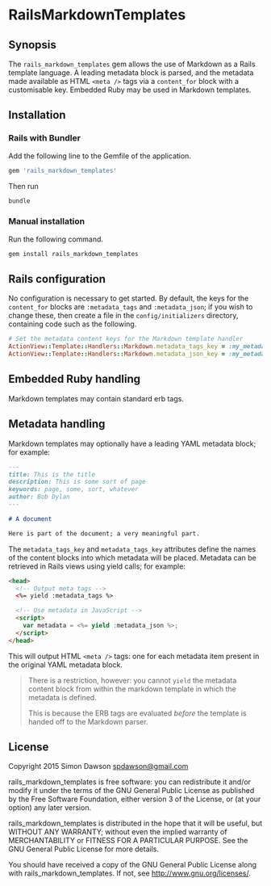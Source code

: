 # RailsMarkdownTemplates

## Synopsis

The `rails_markdown_templates` gem allows the use of Markdown as a Rails
template language. A leading metadata block is parsed, and the metadata
made available as HTML `<meta />` tags via a `content_for` block with a
customisable key. Embedded Ruby may be used in Markdown templates.

## Installation

### Rails with Bundler

Add the following line to the Gemfile of the application.
```ruby
gem 'rails_markdown_templates'
```
Then run
```sh
bundle
```

### Manual installation

Run the following command.
```sh
gem install rails_markdown_templates
```

## Rails configuration

No configuration is necessary to get started. By default, the keys for the
`content_for` blocks are `:metadata_tags` and `:metadata_json`; if you wish
to change these, then create a file in the
`config/initializers` directory, containing code such as the following.

```ruby
# Set the metadata content keys for the Markdown template handler
ActionView::Template::Handlers::Markdown.metadata_tags_key = :my_metadata_tags
ActionView::Template::Handlers::Markdown.metadata_json_key = :my_metadata_json
```

## Embedded Ruby handling

Markdown templates may contain standard erb tags.

## Metadata handling

Markdown templates may optionally have a leading YAML metadata block; for
example:

```md
---
title: This is the title
description: This is some sort of page
keywords: page, some, sort, whatever
author: Bob Dylan
---

# A document

Here is part of the document; a very meaningful part.
```

The `metadata_tags_key` and `metadata_tags_key` attributes define the names
of the content blocks into which metadata will be placed. Metadata can be
retrieved in Rails views using yield calls; for example:

```html
<head>
  <!-- Output meta tags -->
  <%= yield :metadata_tags %>

  <!-- Use metadata in JavaScript -->
  <script>
    var metadata = <%= yield :metadata_json %>;
  </script>
</head>
```

This will output HTML `<meta />` tags: one for each metadata item present in
the original YAML metadata block.

> There is a restriction, however: you cannot `yield` the metadata content
> block from within the markdown template in which the metadata is defined.
>
> This is because the ERB tags are evaluated *before* the template is
> handed off to the Markdown parser.

## License

Copyright 2015 Simon Dawson <spdawson@gmail.com>

rails_markdown_templates is free software: you can redistribute it and/or
modify it under the terms of the GNU General Public License as published by
the Free Software Foundation, either version 3 of the License, or
(at your option) any later version.

rails_markdown_templates is distributed in the hope that it will be useful,
but WITHOUT ANY WARRANTY; without even the implied warranty of
MERCHANTABILITY or FITNESS FOR A PARTICULAR PURPOSE. See the
GNU General Public License for more details.

You should have received a copy of the GNU General Public License
along with rails_markdown_templates. If not, see
<http://www.gnu.org/licenses/>.
